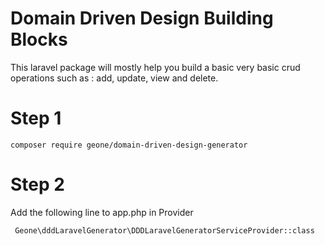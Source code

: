 # Domain Driven Design Building Blocks
This laravel package will mostly help you build a basic very basic crud operations such as : add, update, view and delete.

# Step 1
```
composer require geone/domain-driven-design-generator
```

# Step 2
Add the following line to app.php in Provider
```
 Geone\dddLaravelGenerator\DDDLaravelGeneratorServiceProvider::class
```

